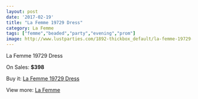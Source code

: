```yaml
---
layout: post
date: '2017-02-19'
title: "La Femme 19729 Dress"
category: La Femme
tags: ["femme","beaded","party","evening","prom"]
image: http://www.lustparties.com/1892-thickbox_default/la-femme-19729-dress.jpg
---
```

La Femme 19729 Dress

On Sales: **$398**
<a href="https://www.lustparties.com/en/la-femme/605-la-femme-19729-dress.html"><amp-img layout="responsive" width="600" height="600" src="//www.lustparties.com/1892-thickbox_default/la-femme-19729-dress.jpg" alt="La Femme 19729 Dress 0" /></a>
<a href="https://www.lustparties.com/en/la-femme/605-la-femme-19729-dress.html"><amp-img layout="responsive" width="600" height="600" src="//www.lustparties.com/1895-thickbox_default/la-femme-19729-dress.jpg" alt="La Femme 19729 Dress 1" /></a>
<a href="https://www.lustparties.com/en/la-femme/605-la-femme-19729-dress.html"><amp-img layout="responsive" width="600" height="600" src="//www.lustparties.com/1894-thickbox_default/la-femme-19729-dress.jpg" alt="La Femme 19729 Dress 2" /></a>
<a href="https://www.lustparties.com/en/la-femme/605-la-femme-19729-dress.html"><amp-img layout="responsive" width="600" height="600" src="//www.lustparties.com/1893-thickbox_default/la-femme-19729-dress.jpg" alt="La Femme 19729 Dress 3" /></a>

Buy it: [La Femme 19729 Dress](https://www.lustparties.com/en/la-femme/605-la-femme-19729-dress.html "La Femme 19729 Dress")

View more: [La Femme](https://www.lustparties.com/en/4-la-femme "La Femme")